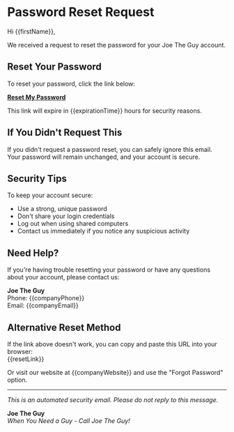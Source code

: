 # Password Reset Request

Hi {{firstName}},

We received a request to reset the password for your Joe The Guy account.

## Reset Your Password

To reset your password, click the link below:

**[Reset My Password]({{resetLink}})**

This link will expire in {{expirationTime}} hours for security reasons.

## If You Didn't Request This

If you didn't request a password reset, you can safely ignore this email. Your password will remain unchanged, and your account is secure.

## Security Tips

To keep your account secure:
- Use a strong, unique password
- Don't share your login credentials
- Log out when using shared computers
- Contact us immediately if you notice any suspicious activity

## Need Help?

If you're having trouble resetting your password or have any questions about your account, please contact us:

**Joe The Guy**  
Phone: {{companyPhone}}  
Email: {{companyEmail}}  

## Alternative Reset Method

If the link above doesn't work, you can copy and paste this URL into your browser:  
{{resetLink}}

Or visit our website at {{companyWebsite}} and use the "Forgot Password" option.

---
*This is an automated security email. Please do not reply to this message.*

**Joe The Guy**  
*When You Need a Guy - Call Joe The Guy!*